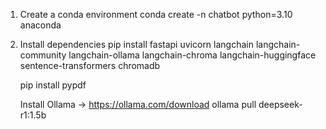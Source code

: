 1. Create a conda environment
    conda create -n chatbot python=3.10 anaconda

2. Install dependencies
    pip install fastapi uvicorn langchain langchain-community langchain-ollama langchain-chroma langchain-huggingface sentence-transformers chromadb

    pip install pypdf

    Install Ollama -> https://ollama.com/download
    ollama pull deepseek-r1:1.5b
